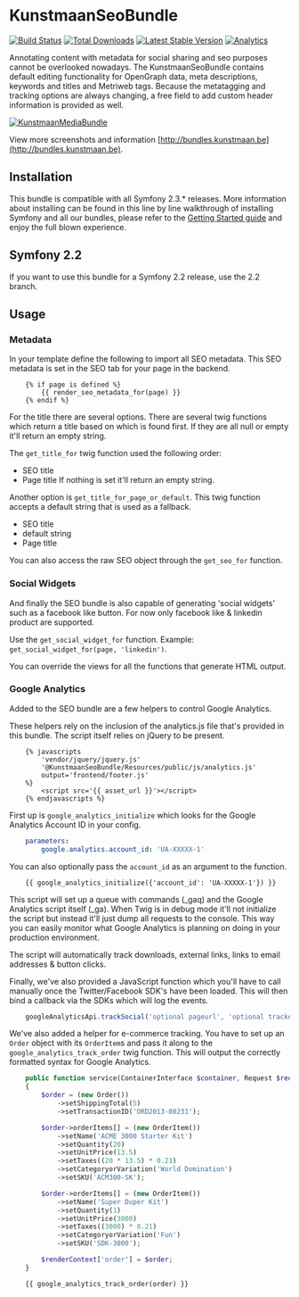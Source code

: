 # KunstmaanSeoBundle 


[![Build Status](https://travis-ci.org/Kunstmaan/KunstmaanSeoBundle.png?branch=master)](http://travis-ci.org/Kunstmaan/KunstmaanSeoBundle)
[![Total Downloads](https://poser.pugx.org/kunstmaan/seo-bundle/downloads.png)](https://packagist.org/packages/kunstmaan/seo-bundle)
[![Latest Stable Version](https://poser.pugx.org/kunstmaan/seo-bundle/v/stable.png)](https://packagist.org/packages/kunstmaan/seo-bundle)
[![Analytics](https://ga-beacon.appspot.com/UA-3160735-7/Kunstmaan/KunstmaanSeoBundle)](https://github.com/igrigorik/ga-beacon)

Annotating content with metadata for social sharing and seo purposes cannot be overlooked nowadays. The KunstmaanSeoBundle contains default editing functionality for OpenGraph data, meta descriptions, keywords and titles and Metriweb tags. Because the metatagging and tracking options are always changing, a free field to add custom header information is provided as well.

[![KunstmaanMediaBundle](http://bundles.kunstmaan.be/bundles/kunstmaankunstmaanbundles/img/features/meta.png)](http://bundles.kunstmaan.be)

View more screenshots and information [http://bundles.kunstmaan.be](http://bundles.kunstmaan.be).

## Installation

This bundle is compatible with all Symfony 2.3.* releases. More information about installing can be found in this line by line walkthrough of installing Symfony and all our bundles, please refer to the [Getting Started guide](http://bundles.kunstmaan.be/doc/01_GettingStarted.html) and enjoy the full blown experience.

## Symfony 2.2

If you want to use this bundle for a Symfony 2.2 release, use the 2.2 branch.

## Usage

### Metadata

In your template define the following to import all SEO metadata.
This SEO metadata is set in the SEO tab for your page in the backend.

```TWIG
    {% if page is defined %}
        {{ render_seo_metadata_for(page) }}
    {% endif %}
```

For the title there are several options.
There are several twig functions which return a title based on which is found first.
If they are all null or empty it'll return an empty string.

The ```get_title_for``` twig function used the following order:
* SEO title
* Page title
If nothing is set it'll return an empty string.

Another option is ```get_title_for_page_or_default```. This twig function accepts a default string that is used as a fallback.
* SEO title
* default string
* Page title

You can also access the raw SEO object through the ```get_seo_for``` function.

### Social Widgets

And finally the SEO bundle is also capable of generating 'social widgets' such as a facebook like button.
For now only facebook like & linkedin product are supported.

Use the ```get_social_widget_for``` function. Example: ```get_social_widget_for(page, 'linkedin')```.

You can override the views for all the functions that generate HTML output.


### Google Analytics

Added to the SEO bundle are a few helpers to control Google Analytics.

These helpers rely on the inclusion of the analytics.js file that's provided in this bundle.
The script itself relies on jQuery to be present.

```TWIG
    {% javascripts
        'vendor/jquery/jquery.js'
        '@KunstmaanSeoBundle/Resources/public/js/analytics.js'
        output='frontend/footer.js'
    %}
        <script src='{{ asset_url }}'></script>
    {% endjavascripts %}
```

First up is ```google_analytics_initialize``` which looks for the Google Analytics Account ID in your config.

```YAML
    parameters:
        google.analytics.account_id: 'UA-XXXXX-1'
```

You can also optionally pass the ```account_id``` as an argument to the function.
```TWIG
    {{ google_analytics_initialize({'account_id': 'UA-XXXXX-1'}) }}
```

This script will set up a queue with commands (_gaq) and the Google Analytics script itself (_ga).
When Twig is in debug mode it'll not initialize the script but instead it'll just dump all requests to the console.
This way you can easily monitor what Google Analytics is planning on doing in your production environment.

The script will automatically track downloads, external links, links to email addresses & button clicks.

Finally, we've also provided a JavaScript function
which you'll have to call manually once the Twitter/Facebook SDK's have been loaded.
This will then bind a callback via the SDKs which will log the events.

```JavaScript
    googleAnalyticsApi.trackSocial('optional pageurl', 'optional trackername')
```


We've also added a helper for e-commerce tracking. You have to set up an ```Order``` object with its ```OrderItem```s
and pass it along to the ```google_analytics_track_order``` twig function. This will output the correctly formatted syntax for Google Analytics.

```PHP
    public function service(ContainerInterface $container, Request $request, RenderContext $renderContext)
    {
        $order = (new Order())
            ->setShippingTotal(5)
            ->setTransactionID('ORD2013-00231');

        $order->orderItems[] = (new OrderItem())
            ->setName('ACME 3000 Starter Kit')
            ->setQuantity(20)
            ->setUnitPrice(13.5)
            ->setTaxes((20 * 13.5) * 0.21)
            ->setCategoryorVariation('World Domination')
            ->setSKU('ACM300-SK');

        $order->orderItems[] = (new OrderItem())
            ->setName('Super Duper Kit')
            ->setQuantity(1)
            ->setUnitPrice(3000)
            ->setTaxes((3000) * 0.21)
            ->setCategoryorVariation('Fun')
            ->setSKU('SDK-3000');

        $renderContext['order'] = $order;
    }
```

```TWIG
    {{ google_analytics_track_order(order) }}
```

